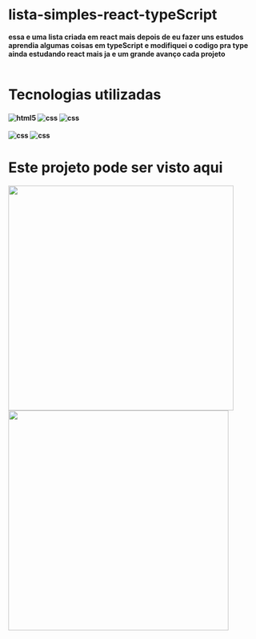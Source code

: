 # lista-simples-react-typeScript


<b>essa e uma lista criada em react mais  depois de eu fazer uns estudos aprendia algumas coisas em typeScript e modifiquei o codigo pra type ainda estudando react mais ja e um grande  avanço cada projeto
<br><br>

<h1>Tecnologias utilizadas</h1>

<img align="center" alt="html5" src="https://img.shields.io/badge/HTML5-E34F26?style=for-the-badge&logo=html5&logoColor=white"> <img align="center" alt="css" src="https://img.shields.io/badge/CSS3-1572B6?style=for-the-badge&logo=css3&logoColor=white"/> <img align="center" alt="css" src="https://img.shields.io/badge/JavaScript-F7DF1E?style=for-the-badge&logo=javascript&logoColor=black"/><br>
 <br>
 <img align="center" alt="css" src="https://img.shields.io/badge/React-20232A?style=for-the-badge&logo=react&logoColor=61DAFB"/>  <img align="center" alt="css" src="https://img.shields.io/badge/TypeScript-007ACC?style=for-the-badge&logo=typescript&logoColor=white"/>
<br>

<h1>Este projeto pode ser visto aqui</h1>
 <div style="display="flex"">
<img src="https://i.ibb.co/X4qSv0R/1.png" width="450">  <img src="https://i.ibb.co/WWZFt8N/2.png" width="440">
</div>

